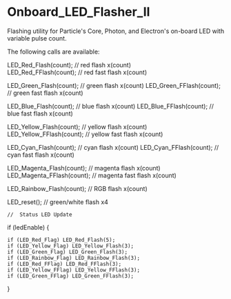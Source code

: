 # Onboard_LED_Flasher_II
Flashing utility for Particle's Core, Photon, and Electron's on-board LED with variable pulse count.

The following calls are available: 

LED_Red_Flash(count);  // red flash x(count)  
LED_Red_FFlash(count);  // red fast flash x(count)

LED_Green_Flash(count); // green flash x(count) 
LED_Green_FFlash(count); // green fast flash x(count)

LED_Blue_Flash(count); // blue flash x(count) 
LED_Blue_FFlash(count); // blue fast flash x(count)

LED_Yellow_Flash(count); // yellow flash x(count) 
LED_Yellow_FFlash(count); // yellow fast flash x(count)

LED_Cyan_Flash(count); // cyan flash x(count) 
LED_Cyan_FFlash(count); // cyan fast flash x(count)

LED_Magenta_Flash(count); // magenta flash x(count) 
LED_Magenta_FFlash(count); // magenta fast flash x(count)

LED_Rainbow_Flash(count); // RGB flash x(count)

LED_reset();  // green/white flash x4

    //  Status LED Update  

 if (ledEnable)  {

    if (LED_Red_Flag) LED_Red_Flash(5);
    if (LED_Yellow_Flag) LED_Yellow_Flash(3);
    if (LED_Green_Flag) LED_Green_Flash(3);
    if (LED_Rainbow_Flag) LED_Rainbow_Flash(3);
    if (LED_Red_FFlag) LED_Red_FFlash(3);
    if (LED_Yellow_FFlag) LED_Yellow_FFlash(3);
    if (LED_Green_FFlag) LED_Green_FFlash(3);
}
